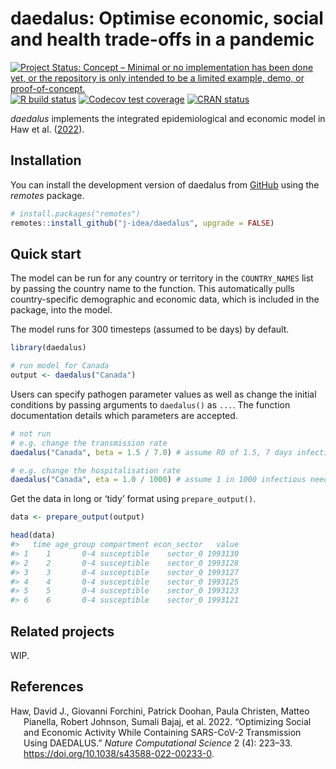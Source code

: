 
<!-- README.md is generated from README.Rmd. Please edit that file -->

# daedalus: Optimise economic, social and health trade-offs in a pandemic

<!-- badges: start -->

[![Project Status: Concept – Minimal or no implementation has been done
yet, or the repository is only intended to be a limited example, demo,
or
proof-of-concept.](https://www.repostatus.org/badges/latest/concept.svg)](https://www.repostatus.org/#concept)
[![R build
status](https://github.com/j-idea/daedalus/workflows/R-CMD-check/badge.svg)](https://github.com/j-idea/daedalus/actions/workflows/R-CMD-check.yaml)
[![Codecov test
coverage](https://codecov.io/gh/j-idea/daedalus/branch/main/graph/badge.svg)](https://app.codecov.io/gh/j-idea/daedalus?branch=main)
[![CRAN
status](https://www.r-pkg.org/badges/version/daedalus)](https://CRAN.R-project.org/package=daedalus)
<!-- badges: end -->

*daedalus* implements the integrated epidemiological and economic model
in Haw et al. ([2022](#ref-haw2022)).

## Installation

You can install the development version of daedalus from
[GitHub](https://github.com/) using the *remotes* package.

``` r
# install.packages("remotes")
remotes::install_github("j-idea/daedalus", upgrade = FALSE)
```

## Quick start

The model can be run for any country or territory in the `COUNTRY_NAMES`
list by passing the country name to the function. This automatically
pulls country-specific demographic and economic data, which is included
in the package, into the model.

The model runs for 300 timesteps (assumed to be days) by default.

``` r
library(daedalus)

# run model for Canada
output <- daedalus("Canada")
```

Users can specify pathogen parameter values as well as change the
initial conditions by passing arguments to `daedalus()` as `...`. The
function documentation details which parameters are accepted.

``` r
# not run
# e.g. change the transmission rate
daedalus("Canada", beta = 1.5 / 7.0) # assume R0 of 1.5, 7 days infectious period

# e.g. change the hospitalisation rate
daedalus("Canada", eta = 1.0 / 1000) # assume 1 in 1000 infectious need hospital
```

Get the data in long or ‘tidy’ format using `prepare_output()`.

``` r
data <- prepare_output(output)

head(data)
#>   time age_group compartment econ_sector   value
#> 1    1       0-4 susceptible    sector_0 1993130
#> 2    2       0-4 susceptible    sector_0 1993128
#> 3    3       0-4 susceptible    sector_0 1993127
#> 4    4       0-4 susceptible    sector_0 1993125
#> 5    5       0-4 susceptible    sector_0 1993123
#> 6    6       0-4 susceptible    sector_0 1993121
```

## Related projects

WIP.

## References

<div id="refs" class="references hanging-indent">

<div id="ref-haw2022">

Haw, David J., Giovanni Forchini, Patrick Doohan, Paula Christen, Matteo
Pianella, Robert Johnson, Sumali Bajaj, et al. 2022. “Optimizing Social
and Economic Activity While Containing SARS-CoV-2 Transmission Using
DAEDALUS.” *Nature Computational Science* 2 (4): 223–33.
<https://doi.org/10.1038/s43588-022-00233-0>.

</div>

</div>
